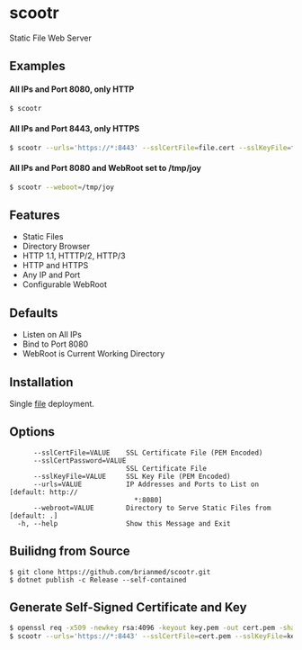 # scootr

Static File Web Server

## Examples

#### All IPs and Port 8080, only HTTP

```bash
$ scootr
```

#### All IPs and Port 8443, only HTTPS

```bash
$ scootr --urls='https://*:8443' --sslCertFile=file.cert --sslKeyFile=file.key
```

#### All IPs and Port 8080 and WebRoot set to /tmp/joy

```bash
$ scootr --weboot=/tmp/joy
```

## Features

- Static Files
- Directory Browser
- HTTP 1.1, HTTTP/2, HTTP/3
- HTTP and HTTPS
- Any IP and Port
- Configurable WebRoot

## Defaults

- Listen on All IPs
- Bind to Port 8080
- WebRoot is Current Working Directory

## Installation

Single [file](https://github.com/brianmed/scootr/releases) deployment.

## Options

```
      --sslCertFile=VALUE    SSL Certificate File (PEM Encoded)
      --sslCertPassword=VALUE
                             SSL Certificate File
      --sslKeyFile=VALUE     SSL Key File (PEM Encoded)
      --urls=VALUE           IP Addresses and Ports to List on [default: http://
                               *:8080]
      --webroot=VALUE        Directory to Serve Static Files from [default: .]
  -h, --help                 Show this Message and Exit
```

## Builidng from Source

```
$ git clone https://github.com/brianmed/scootr.git
$ dotnet publish -c Release --self-contained
```

## Generate Self-Signed Certificate and Key

```bash
$ openssl req -x509 -newkey rsa:4096 -keyout key.pem -out cert.pem -sha256 -days 3650 -nodes -subj "/C=XX/ST=StateName/L=CityName/O=CompanyName/OU=CompanySectionName/CN=localhost"
$ scootr --urls='https://*:8443' --sslCertFile=cert.pem --sslKeyFile=key.pem
```
